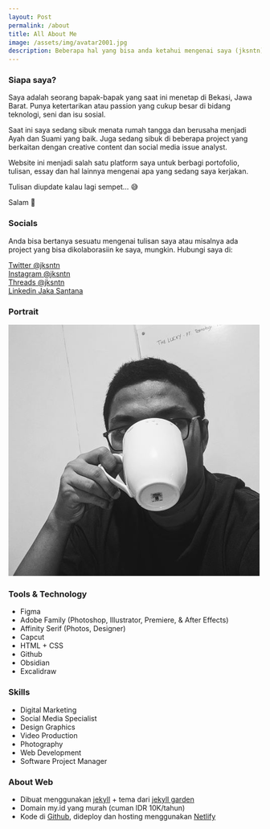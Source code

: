 ```yaml
---
layout: Post
permalink: /about
title: All About Me
image: /assets/img/avatar2001.jpg
description: Beberapa hal yang bisa anda ketahui mengenai saya (jksntn)
---
```


<div class="grid-33">
    <div class=".grid-1">
        <h3>Siapa saya?</h3>
        <p>Saya adalah seorang bapak-bapak yang saat ini menetap di Bekasi, Jawa Barat. Punya ketertarikan atau passion yang cukup besar di bidang teknologi, seni dan isu sosial.</p>
        <p>Saat ini saya sedang sibuk menata rumah tangga dan berusaha menjadi Ayah dan Suami yang baik. Juga sedang sibuk di beberapa project yang berkaitan dengan creative content dan social media issue analyst. </p>
        <p>Website ini menjadi salah satu platform saya untuk berbagi portofolio, tulisan, essay dan hal lainnya mengenai apa yang sedang saya kerjakan.</p>
        <p>Tulisan diupdate kalau lagi sempet… 😅</p>
        <p>Salam 🤘</p>
    </div>
    <div class=".grid-1">   
        <h3>Socials</h3>
        <p>Anda bisa bertanya sesuatu mengenai tulisan saya atau misalnya ada project yang bisa dikolaborasiin ke saya, mungkin. Hubungi saya di:</p>
        <p>
            <a href="https://twitter.com/jksntn/">Twitter @jksntn</a><br>
            <a href="https://www.instagram.com/jksntn/">Instagram @jksntn</a><br>
            <a href="https://www.threads.net/@jksntn/">Threads @jksntn</a><br>
            <a href="https://www.linkedin.com/in/jakasantana/">Linkedin Jaka Santana</a>
        </p>
    </div>
    <div class=".grid-1">
        <h3>Portrait</h3>
        <img src="/assets/img/avatar2001.jpg" />
    </div>
</div>

<div class="grid-33">
    <div class=".grid-1">
        <h3>Tools & Technology</h3>
        <ul>
        <li>Figma</li>
        <li>Adobe Family (Photoshop, Illustrator, Premiere, & After Effects)</li>
        <li>Affinity Serif (Photos, Designer)</li>
        <li>Capcut</li>
        <li>HTML + CSS</li>
        <li>Github</li>
        <li>Obsidian</li>
        <li>Excalidraw</li>
        </ul>
    </div>
    <div class=".grid-1">   
        <h3>Skills</h3>
        <ul>
        <li>Digital Marketing</li>
        <li>Social Media Specialist</li>
        <li>Design Graphics</li>
        <li>Video Production</li>
        <li>Photography</li>
        <li>Web Development</li>
        <li>Software Project Manager</li>
        </ul>
    </div>
    <div class=".grid-1">
        <h3>About Web</h3>
        <ul>
        <li>Dibuat menggunakan <a href="https://jekyllrb.com/">jekyll</a> + tema dari <a href="https://github.com/Jekyll-Garden/jekyll-garden.github.io">jekyll garden</a></li>
        <li>Domain my.id yang murah (cuman IDR 10K/tahun)</li>
        <li>Kode di <a href="https://github.com/">Github</a>, dideploy dan hosting menggunakan <a href="https://www.netlify.com/">Netlify</a></li>
        </ul>
    </div>
</div>
        

